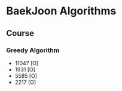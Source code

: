 # BaekJoon Algorithms

## Course

### Greedy Algorithm

- 11047 [O]
- 1931 [O]
- 5585 [O]
- 2217 [O]
